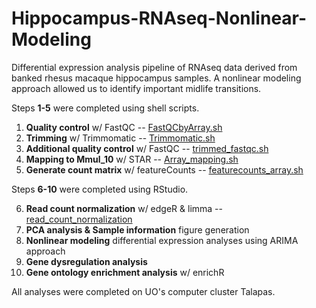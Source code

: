 # Hippocampus-RNAseq-Nonlinear-Modeling
Differential expression analysis pipeline of RNAseq data derived from banked rhesus macaque hippocampus samples. A nonlinear modeling approach allowed us to identify important midlife transitions. 

Steps **1-5** were completed using shell scripts.

1. **Quality control** w/ FastQC -- [FastQCbyArray.sh](https://github.com/tannerndrsn4/Hippocampus-RNAseq-Nonlinear-Modeling/blob/main/FastQCbyArray.sh)
2. **Trimming** w/ Trimmomatic -- [Trimmomatic.sh](https://github.com/tannerndrsn4/Hippocampus-RNAseq-Nonlinear-Modeling/blob/main/Trimmomatic.sh)
3. **Additional quality control** w/ FastQC -- [trimmed_fastqc.sh](https://github.com/tannerndrsn4/Hippocampus-RNAseq-Nonlinear-Modeling/blob/main/trimmed_fastqc.sh)
4. **Mapping to Mmul_10** w/ STAR -- [Array_mapping.sh](https://github.com/tannerndrsn4/Hippocampus-RNAseq-Nonlinear-Modeling/blob/main/Array_mapping.sh)
5. **Generate count matrix** w/ featureCounts -- [featurecounts_array.sh](https://github.com/tannerndrsn4/Hippocampus-RNAseq-Nonlinear-Modeling/blob/main/featurecounts_array.sh)

Steps **6-10** were completed using RStudio.

6. **Read count normalization** w/ edgeR & limma -- [read_count_normalization](https://github.com/tannerndrsn4/Hippocampus-RNAseq-Nonlinear-Modeling/blob/main/read_count_normalization) 
7. **PCA analysis & Sample information** figure generation 
8. **Nonlinear modeling** differential expression analyses using ARIMA approach
9. **Gene dysregulation analysis**
10. **Gene ontology enrichment analysis** w/ enrichR

All analyses were completed on UO's computer cluster Talapas.
